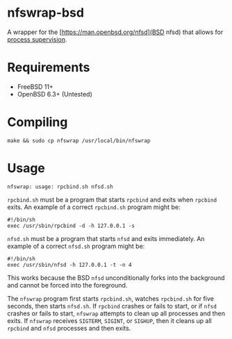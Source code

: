 nfswrap-bsd
===

A wrapper for the [https://man.openbsd.org/nfsd](BSD nfsd) that allows for
[process supervision](http://smarden.org/runit/).

Requirements
===

* FreeBSD 11+
* OpenBSD 6.3+ (Untested)

Compiling
===

```
make && sudo cp nfswrap /usr/local/bin/nfswrap
```

Usage
===

```
nfswrap: usage: rpcbind.sh nfsd.sh
```

`rpcbind.sh` must be a program that starts `rpcbind` and exits when `rpcbind` exits. An
example of a correct `rpcbind.sh` program might be:

```
#!/bin/sh
exec /usr/sbin/rpcbind -d -h 127.0.0.1 -s
```

`nfsd.sh` must be a program that starts `nfsd` and exits immediately. An example of
a correct `nfsd.sh` program might be:

```
#!/bin/sh
exec /usr/sbin/nfsd -h 127.0.0.1 -t -n 4
```

This works because the BSD `nfsd` unconditionally forks into the background and cannot
be forced into the foreground.

The `nfswrap` program first starts `rpcbind.sh`, watches `rpcbind.sh` for five seconds,
then starts `nfsd.sh`. If `rpcbind` crashes or fails to start, or if `nfsd` crashes or
fails to start, `nfswrap` attempts to clean up all processes and then exits. If `nfswrap`
receives `SIGTERM`, `SIGINT`, or `SIGHUP`, then it cleans up all `rpcbind` and `nfsd`
processes and then exits.

